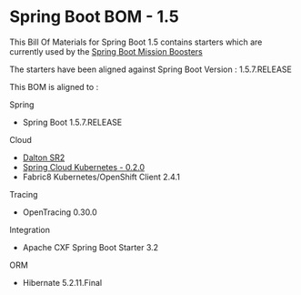 # Spring Boot BOM - 1.5 

This Bill Of Materials for Spring Boot 1.5 contains starters which are currently used by the 
[Spring Boot Mission Boosters](https://github.com/snowdrop?q=booster)

The starters have been aligned against Spring Boot Version : 1.5.7.RELEASE

This BOM is aligned to : 

Spring
- Spring Boot 1.5.7.RELEASE

Cloud
- [Dalton SR2](https://spring.io/blog/2017/07/21/spring-cloud-dalston-sr2-is-available-now)
- [Spring Cloud Kubernetes - 0.2.0](https://github.com/spring-cloud-incubator/spring-cloud-kubernetes/tree/v0.2.0.RELEASE)
- Fabric8 Kubernetes/OpenShift Client 2.4.1

Tracing
- OpenTracing 0.30.0

Integration
- Apache CXF Spring Boot Starter 3.2

ORM
- Hibernate 5.2.11.Final
